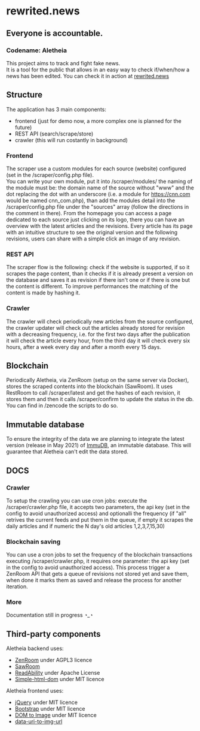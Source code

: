 # rewrited.news
## Everyone is accountable.
### Codename: Aletheia

This project aims to track and fight fake news.   
It is a tool for the public that allows in an easy way to check if/when/how a news has been edited.
You can check it in action at [rewrited.news](https://rewrited.news/)

## Structure

The application has 3 main components:
* frontend (just for demo now, a more complex one is planned for the future)
* REST API (search/scrape/store)
* crawler (this will run costantly in background)  

### Frontend

The scraper use a custom modules for each source (website) configured (set in the /scraper/config.php file).  
You can write your own module, put it into /scraper/modules/ the naming of the module must be: the domain name of the source without "www" and the dot replacing the dot with an underscore (i.e. a module for https://cnn.com would be named cnn_com.php), than add the modules detail into the /scraper/config.php file under the "sources" array (follow the directions in the comment in there).
From the homepage you can access a page dedicated to each source just clicking on its logo, there you can have an overview with the latest articles and the revisions.
Every article has its page with an intuitive structure to see the original version and the following revisions, users can share with a simple click an image of any revision.

### REST API

The scraper flow is the following: check if the website is supported, if so it scrapes the page content, than it checks if it is already present a version on the database and saves it as revision if there isn't one or if there is one but the content is different.
To improve performances the matching of the content is made by hashing it.

### Crawler

The crawler will check periodically new articles from the source configured, the crawler updater will check out the articles already stored for revision with a decreasing frequency, i.e. for the first two days after the publication it will check the article every hour, from the third day it will check every six hours, after a week every day and after a month every 15 days.

## Blockchain

Periodically Aletheia, via ZenRoom (setup on the same server via Docker), stores the scraped contents into the blockchain (SawRoom).
It uses RestRoom to call /scraper/latest and get the hashes of each revision, it stores them and then it calls /scraper/confirm to update the status in the db.
You can find in /zencode the scripts to do so.

## Immutable database

To ensure the integrity of the data we are planning to integrate the latest version (release in May 2021) of [ImmuDB](https://github.com/codenotary/immudb), an immutable database. This will guarantee that Aletheia can't edit the data stored.

## DOCS

### Crawler

To setup the crawling you can use cron jobs: execute the /scraper/crawler.php file, it accepts two parameters, the api key (set in the config to avoid unauthorized access) and optionalli the frequency (if "all" retrives the current feeds and put them in the queue, if empty it scrapes the daily articles and if numeric the N day's old articles 1,2,3,7,15,30)

### Blockchain saving

You can use a cron jobs to set the frequency of the blockchain transactions executing /scraper/crawler.php, it requires one parameter: the api key (set in the config to avoid unauthorized access). This process trigger a ZenRoom API that gets a queue of revisions not stored yet and save them, when done it marks them as saved and release the process for another iteration.

### More
Documentation still in progress ◔_◔

## Third-party components

Aletheia backend uses:  
* [ZenRoom](https://https://zenroom.org/) under AGPL3 licence  
* [SawRoom](https://sawroom.dyne.org/)
* [ReadAbility](https://github.com/andreskrey/readability.php) under Apache License
* [Simple-html-dom](http://sourceforge.net/projects/simplehtmldom/) under MIT licence 

Aletheia frontend uses:  
* [jQuery](https://jquery.org/license/) under MIT licence  
* [Bootstrap](https://getbootstrap.com/docs/4.0/about/license/) under MIT licence  
* [DOM to Image](https://github.com/tsayen/dom-to-image) under MIT licence
* [data-uri-to-img-url](https://github.com/aminariana/data-uri-to-img-url)